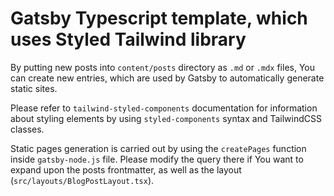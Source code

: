 # Gatsby Typescript template, which uses Styled Tailwind library

By putting new posts into 
`content/posts` directory 
as `.md` or `.mdx` files,
You can create new entries, 
which are used by Gatsby 
to automatically generate static sites.

Please refer to `tailwind-styled-components` 
documentation for information about
styling elements by using `styled-components` 
syntax and TailwindCSS classes.

Static pages generation is carried out
by using the `createPages` function 
inside `gatsby-node.js` file.
Please modify the query there if
You want to expand upon the posts frontmatter,
as well as the layout 
(`src/layouts/BlogPostLayout.tsx`).
